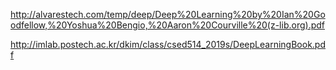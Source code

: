 http://alvarestech.com/temp/deep/Deep%20Learning%20by%20Ian%20Goodfellow,%20Yoshua%20Bengio,%20Aaron%20Courville%20(z-lib.org).pdf

http://imlab.postech.ac.kr/dkim/class/csed514_2019s/DeepLearningBook.pdf
